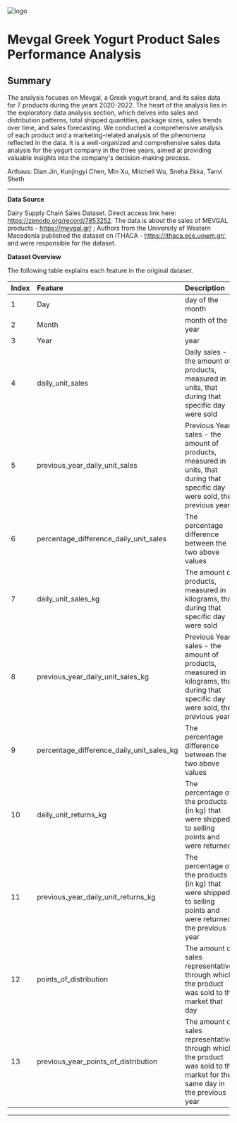 ![logo](https://github.com/dianjin0407/Fall-2023-Coding/assets/144171842/f0a255f5-8acd-4c2a-99f6-16e93ff32492)

# Mevgal Greek Yogurt Product Sales Performance Analysis

## Summary

The analysis focuses on Mevgal, a Greek yogurt brand, and its sales data for 7 products during the years 2020-2022. The heart of the analysis lies in the exploratory data analysis section, which delves into sales and distribution patterns, total shipped quantities, package sizes, sales trends over time, and sales forecasting. We conducted a comprehensive analysis of each product and a marketing-related analysis of the phenomena reflected in the data. It is a well-organized and comprehensive sales data analysis for the yogurt company in the three years, aimed at providing valuable insights into the company's decision-making process.

Arthaus: Dian Jin, Kunjingyi Chen, Min Xu, Mitchell Wu, Sneha Ekka, Tanvi Sheth


---

**Data Source**

Dairy Supply Chain Sales Dataset. Direct access link here: https://zenodo.org/record/7853252. The data is about the sales of MEVGAL products - https://mevgal.gr/ ; Authors from the University of Western Macedonia published the dataset on ITHACA - https://ithaca.ece.uowm.gr/, and were responsible for the dataset.

**Dataset Overview**

The following table explains each feature in the original dataset.

|Index| Feature           | Description | Unit |
|:----------------| :---------------- | :--------| :----: |
|1| Day               |  day of the month   | / |
|2| Month             |  month of the year  | / |
|3| Year              |  year    | / |
| 4| daily_unit_sales |  Daily sales - the amount of products, measured in units, that during that specific day were sold   | units |
| 5| previous_year_daily_unit_sales |  Previous Year's sales - the amount of products, measured in units, that during that specific day were sold, the previous year  | units |
| 6| percentage_difference_daily_unit_sales |  The percentage difference between the two above values  | % |
| 7| daily_unit_sales_kg |  The amount of products, measured in kilograms, that during that specific day were sold  | kg |
| 8| previous_year_daily_unit_sales_kg | Previous Year's sales - the amount of products, measured in kilograms, that during that specific day were sold, the previous year | kg |
| 9|  percentage_difference_daily_unit_sales_kg | The percentage difference between the two above values | % |
| 10|  daily_unit_returns_kg | The percentage of the products (in kg) that were shipped to selling points and were returned | %|
| 11| previous_year_daily_unit_returns_kg | The percentage of the products (in kg) that were shipped to selling points and were returned the previous year | % |
| 12| points_of_distribution | The amount of sales representatives through which the product was sold to the market that day | / |
| 13| previous_year_points_of_distribution | The amount of sales representatives through which the product was sold to the market for the same day in the previous year | / |


---

